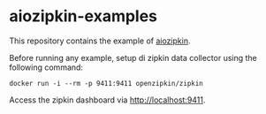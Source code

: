 # aiozipkin-examples

This repository contains the example of 
[aiozipkin](https://github.com/aio-libs/aiozipkin).

Before running any example, setup di zipkin data collector using the following 
command:

    docker run -i --rm -p 9411:9411 openzipkin/zipkin

Access the zipkin dashboard via [http://localhost:9411](http://localhost:9411).


